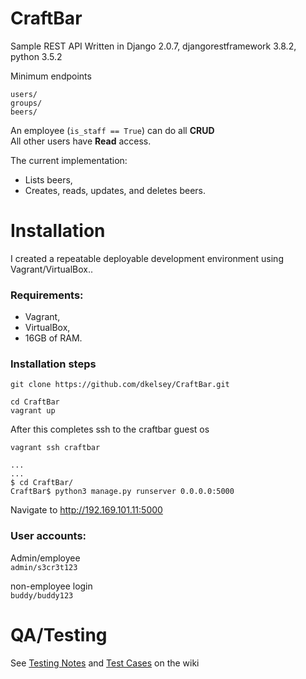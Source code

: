 # CraftBar
Sample REST API
Written in Django 2.0.7, djangorestframework 3.8.2, python 3.5.2

Minimum endpoints
```
users/
groups/
beers/
```
An employee (`is_staff == True`) can do all **CRUD**<br>
All other users have **Read** access.

The current implementation:
* Lists beers,
* Creates, reads, updates, and deletes beers.

# Installation

I created a repeatable deployable development environment using Vagrant/VirtualBox..

### Requirements:
* Vagrant,
* VirtualBox,
* 16GB of RAM.

### Installation steps

```
git clone https://github.com/dkelsey/CraftBar.git

cd CraftBar
vagrant up
```
After this completes ssh to the craftbar guest os
```
vagrant ssh craftbar

...
...
$ cd CraftBar/
CraftBar$ python3 manage.py runserver 0.0.0.0:5000
```

Navigate to http://192.169.101.11:5000

### User accounts:

Admin/employee<br>
`admin/s3cr3t123`

non-employee login<br>
`buddy/buddy123`

# QA/Testing

See [Testing Notes](https://github.com/dkelsey/CraftBar/wiki/Testing-Notes) and [Test Cases](https://github.com/dkelsey/CraftBar/wiki/Testing-Notes#test-cases) on the wiki
